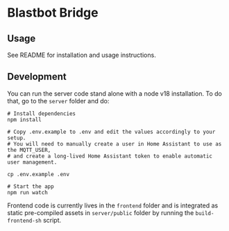 # Blastbot Bridge

## Usage

See README for installation and usage instructions.

## Development

You can run the server code stand alone with a node v18 installation. To do that, go to the `server` folder and do:

```
# Install dependencies
npm install

# Copy .env.example to .env and edit the values accordingly to your setup.
# You will need to manually create a user in Home Assistant to use as the MQTT_USER,
# and create a long-lived Home Assistant token to enable automatic user management.

cp .env.example .env

# Start the app
npm run watch
```

Frontend code is currently lives in the `frontend` folder and is integrated as static pre-compiled assets in `server/public` folder by running the `build-frontend-sh` script.
